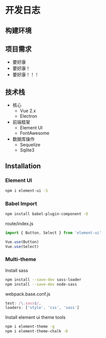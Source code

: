 # 开发日志

## 构建环境

## 项目需求

- 要好康
- 要好康！
- 要好康！！！

## 技术栈

- 核心
  - Vue 2.x
  - Electron
- 前端框架
  - Element UI
  - FontAwesome
- 数据库操作
  - Sequelize
  - Sqlite3

## Installation

### Element UI

```bash
npm i element-ui -S
```

### Babel Import

```bash
npm install babel-plugin-component -D
```

route/index.js

```javascript
import { Button, Select } from 'element-ui'

Vue.use(Button)
Vue.use(Select)
```

### Multi-theme

Install sass

```bash
npm install --save-dev sass-loader
npm install --save-dev node-sass
```

webpack.base.conf.js


```js
test: /\.sass$/,
loaders: ['style', 'css', 'sass']
```

Install element ui theme tools

```bash
npm i element-theme -g
npm i element-theme-chalk -D
```